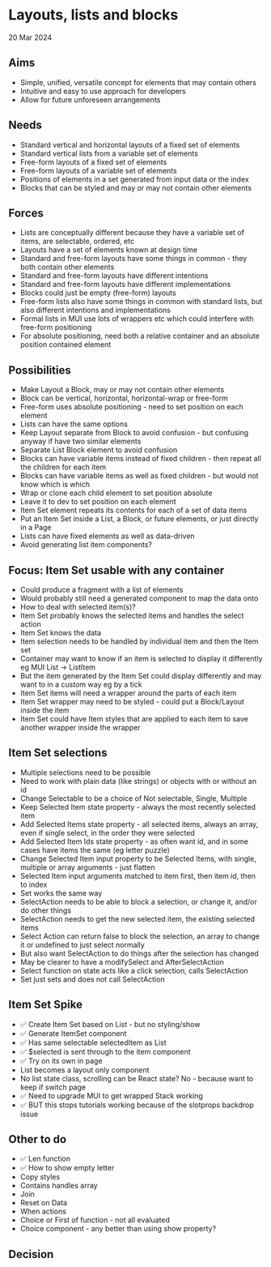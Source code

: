 Layouts, lists and blocks
=========================

20 Mar 2024

Aims
----

- Simple, unified, versatile concept for elements that may contain others
- Intuitive and easy to use approach for developers
- Allow for future unforeseen arrangements

Needs
-----

- Standard vertical and horizontal layouts of a fixed set of elements
- Standard vertical lists from a variable set of elements
- Free-form layouts of a fixed set of elements
- Free-form layouts of a variable set of elements
- Positions of elements in a set generated from input data or the index
- Blocks that can be styled and may or may not contain other elements

Forces
------

- Lists are conceptually different because they have a variable set of items, are selectable, ordered, etc
- Layouts have a set of elements known at design time
- Standard and free-form layouts have some things in common - they both contain other elements
- Standard and free-form layouts have different intentions
- Standard and free-form layouts have different implementations
- Blocks could just be empty (free-form) layouts
- Free-form lists also have some things in common with standard lists, but also different intentions and implementations 
- Formal lists in MUI use lots of wrappers etc which could interfere with free-form positioning
- For absolute positioning, need both a relative container and an absolute position contained element

Possibilities
-------------

- Make Layout a Block, may or may not contain other elements
- Block can be vertical, horizontal, horizontal-wrap or free-form
- Free-form uses absolute positioning - need to set position on each element
- Lists can have the same options
- Keep Layout separate from Block to avoid confusion - but confusing anyway if have two similar elements
- Separate List Block element to avoid confusion
- Blocks can have variable items instead of fixed children - then repeat all the children for each item
- Blocks can have variable items as well as fixed children - but would not know which is which
- Wrap or clone each child element to set position absolute
- Leave it to dev to set position on each element
- Item Set element repeats its contents for each of a set of data items
- Put an Item Set inside a List, a Block, or future elements, or just directly in a Page
- Lists can have fixed elements as well as data-driven
- Avoid generating list item components?


Focus: Item Set usable with any container
-----------------------------------------

- Could produce a fragment with a list of elements
- Would probably still need a generated component to map the data onto
- How to deal with selected item(s)?
- Item Set probably knows the selected items and handles the select action
- Item Set knows the data
- Item selection needs to be handled by individual item and then the Item set
- Container may want to know if an item is selected to display it differently eg MUI List -> ListItem
- But the item generated by the Item Set could display differently and may want to in a custom way eg by a tick
- Item Set items will need a wrapper around the parts of each item
- Item Set wrapper may need to be styled - could put a Block/Layout inside the item
- Item Set could have Item styles that are applied to each item to save another wrapper inside the wrapper

Item Set selections
-------------------

- Multiple selections need to be possible
- Need to work with plain data (like strings) or objects with or without an id
- Change Selectable to be a choice of Not selectable, Single, Multiple
- Keep Selected Item state property - always the most recently selected item
- Add Selected Items state property - all selected items, always an array, even if single select, in the order they were selected
- Add Selected Item Ids state property - as often want id, and in some cases have items the same (eg letter puzzle)
- Change Selected Item input property to be Selected Items, with single, multiple or array arguments - just flatten
- Selected Item input arguments matched to item first, then item id, then to index
- Set works the same way
- SelectAction needs to be able to block a selection, or change it, and/or do other things
- SelectAction needs to get the new selected item, the existing selected items
- Select Action can return false to block the selection, an array to change it or undefined to just select normally
- But also want SelectAction to do things after the selection has changed
- May be clearer to have a modifySelect and AfterSelectAction
- Select function on state acts like a click selection, calls SelectAction
- Set just sets and does not call SelectAction

Item Set Spike
--------------

- ✅ Create Item Set based on List - but no styling/show
- ✅ Generate ItemSet component
- ✅ Has same selectable selectedItem as List
- ✅ $selected is sent through to the item component
- ✅ Try on its own in page
- List becomes a layout only component
- No list state class, scrolling can be React state? No - because want to keep if switch page
- ✅ Need to upgrade MUI to get wrapped Stack working
- ✅ BUT this stops tutorials working because of the slotprops backdrop issue

Other to do
-----------

- ✅ Len function
- ✅ How to show empty letter
- Copy styles 
- Contains handles array
- Join
- Reset on Data
- When actions
- Choice or First of function - not all evaluated
- Choice component - any better than using show property?


Decision
--------


